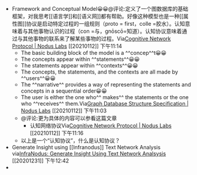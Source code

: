 - Framework and Conceptual Model😀😀@评论:定义了一个图数据库的基础框架，对我思考[[语言学]]和[[语义网]]都有帮助。好像这种模型也是一种[[属性图]]协议是启动特定过程的一组规则（proto = first，colle =胶水）。认知意味着与其他事物认识的过程（con =与，gnōscō=知道）。认知协议意味着通过与其他事物的联系来了解某些事物的过程。Via[Cognitive Network Protocol | Nodus Labs](https://noduslabs.com/research/cognitive-network-protocol/) [[20210112]] 下午11:14
    - The basic building block of the model is a ^^concep^^t😀😀
    - The concepts appear within ^^statements^^😀😀
    - The statements appear within ^^contexts^^😀😀
    - The concepts, the statements, and the contexts are all made by ^^users^^😀😀
    - The ^^narrative^^ provides a way of representing the statements and concepts in a sequential order😀😀
    - The user is either the one who^^ makes^^ the statements or the one who ^^receives^^ them.Via[Graph Database Structure Specification | Nodus Labs](https://noduslabs.com/research/graph-database-structure-specification/) [[20210112]] 下午11:03
    - @评论:更为具体的内容可以参看这篇文章
        - 认知网络协议Via[Cognitive Network Protocol | Nodus Labs](https://noduslabs.com/research/cognitive-network-protocol/) [[20210112]] 下午11:16
    - 以上是一个“认知协议”，什么是认知协议？
- Generate Insight using  [[Infranodus]]
Text Network Analysis
via[InfraNodus: Generate Insight Using Text Network Analsysis](https://infranodus.com/#usecases)
[[20201231]] 下午12:42
- 
